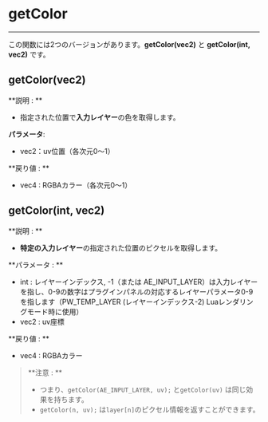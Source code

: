 # getColor
---
この関数には2つのバージョンがあります。**getColor(vec2)** と **getColor(int, vec2)** です。

## getColor(vec2)
**説明 : **

 - 指定された位置で**入力レイヤー**の色を取得します。

**パラメータ**:
-  vec2：uv位置（各次元0〜1）

**戻り値 : **

- vec4 :  RGBAカラー（各次元0〜1）

## getColor(int, vec2)
**説明 : **

 - **特定の入力レイヤー**の指定された位置のピクセルを取得します。

**パラメータ : **

- int : レイヤーインデックス, -1（または AE_INPUT_LAYER）は入力レイヤーを指し、0-9の数字はプラグインパネルの対応するレイヤーパラメータ0-9を指します（PW_TEMP_LAYER (レイヤーインデックス-2) Luaレンダリングモード時に使用）
- vec2 : uv座標

**戻り値 : **

- vec4 : RGBAカラー

>**注意 : **
>
>- つまり、```getColor(AE_INPUT_LAYER, uv);``` と```getColor(uv)``` は同じ効果を持ちます。
>- ```getColor(n, uv);``` は`layer[n]`のピクセル情報を返すことができます。